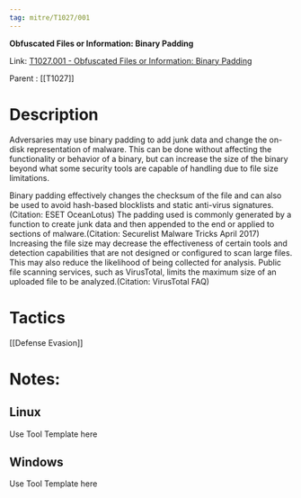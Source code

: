 ```yaml
---
tag: mitre/T1027/001
---
```


**Obfuscated Files or Information: Binary Padding**

Link: [T1027.001 - Obfuscated Files or Information: Binary Padding](https://attack.mitre.org/techniques/T1027/001)

Parent : [[T1027]]


# Description

Adversaries may use binary padding to add junk data and change the on-disk representation of malware. This can be done without affecting the functionality or behavior of a binary, but can increase the size of the binary beyond what some security tools are capable of handling due to file size limitations. 

Binary padding effectively changes the checksum of the file and can also be used to avoid hash-based blocklists and static anti-virus signatures.(Citation: ESET OceanLotus) The padding used is commonly generated by a function to create junk data and then appended to the end or applied to sections of malware.(Citation: Securelist Malware Tricks April 2017) Increasing the file size may decrease the effectiveness of certain tools and detection capabilities that are not designed or configured to scan large files. This may also reduce the likelihood of being collected for analysis. Public file scanning services, such as VirusTotal, limits the maximum size of an uploaded file to be analyzed.(Citation: VirusTotal FAQ) 

# Tactics


[[Defense Evasion]]


# Notes:

## Linux

Use Tool Template here

## Windows

Use Tool Template here
